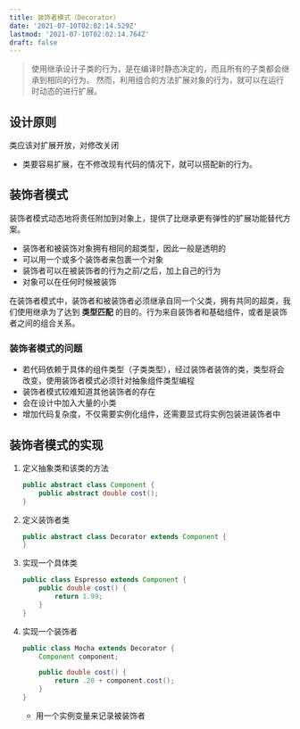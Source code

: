 ```yaml
---
title: 装饰者模式（Decorator）
date: '2021-07-10T02:02:14.529Z'
lastmod: '2021-07-10T02:02:14.764Z'
draft: false
---
```


> 使用继承设计子类的行为，是在编译时静态决定的，而且所有的子类都会继承到相同的行为。
> 然而，利用组合的方法扩展对象的行为，就可以在运行时动态的进行扩展。

## 设计原则

类应该对扩展开放，对修改关闭

- 类要容易扩展，在不修改现有代码的情况下，就可以搭配新的行为。

## 装饰者模式

装饰者模式动态地将责任附加到对象上，提供了比继承更有弹性的扩展功能替代方案。

- 装饰者和被装饰对象拥有相同的超类型，因此一般是透明的
- 可以用一个或多个装饰者来包裹一个对象
- 装饰者可以在被装饰者的行为之前/之后，加上自己的行为
- 对象可以在任何时候被装饰

在装饰者模式中，装饰者和被装饰者必须继承自同一个父类，拥有共同的超类，我们使用继承为了达到 **类型匹配** 的目的。行为来自装饰者和基础组件，或者是装饰者之间的组合关系。

### 装饰者模式的问题

- 若代码依赖于具体的组件类型（子类类型），经过装饰者装饰的类，类型将会改变，使用装饰者模式必须针对抽象组件类型编程
- 装饰者模式较难知道其他装饰者的存在
- 会在设计中加入大量的小类
- 增加代码复杂度，不仅需要实例化组件，还需要显式将实例包装进装饰者中

## 装饰者模式的实现

1. 定义抽象类和该类的方法

   ```java
   public abstract class Component {
       public abstract double cost();
   }
   ```

2. 定义装饰者类

   ```java
   public abstract class Decorator extends Component {
   }

3. 实现一个具体类

   ```java
   public class Espresso extends Component {
       public double cost() {
           return 1.99;
       }
   }
   ```

4. 实现一个装饰者

   ```java
   public class Mocha extends Decorator {
       Component component;

       public double cost() {
           return .20 + component.cost();
       }
   }
   ```

   - 用一个实例变量来记录被装饰者

